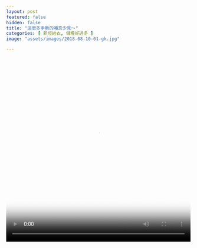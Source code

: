 ```yaml
---
layout: post
featured: false
hidden: false
title: "這麼多手勢的嘎真少見～"
categories: [ 新垣結衣, 儲糧好過冬 ]
image: "assets/images/2018-08-10-01-gk.jpg"

---
```

<video controls="controls" src="{{ site.baseurl }}/assets/images/2018-08-10-01-gk.mp4" poster="{{ site.baseurl }}/assets/images/2018-08-10-01-gk.jpg" loop="loop" width="500" height="500"></video>
